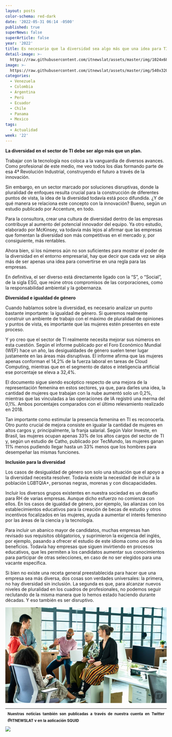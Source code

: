 ```yaml
---
layout: posts
color-schema: red-dark
date: '2022-05-31 06:14 -0500'
published: true
superNews: false
superArticle: false
year: '2022'
title: Es necesario que la diversidad sea algo más que una idea para TI
detail-image: >-
  https://raw.githubusercontent.com/itnewslat/assets/master/img/1024x680/Diversidad-IT-g.jpg
image: >-
  https://raw.githubusercontent.com/itnewslat/assets/master/img/540x320/Diversidad-IT-p.jpg
categories:
  - Venezuela
  - Colombia
  - Argentina
  - Perú
  - Ecuador
  - Chile
  - Panama
  - Mexico
tags:
  - Actualidad
week: '22'
---
```

**La diversidad en el sector de TI debe ser algo más que un plan.**

Trabajar con la tecnología nos coloca a la vanguardia de diversos avances. Como profesional de este medio, me veo todos los días formando parte de esa 4ª Revolución Industrial, construyendo el futuro a través de la innovación. 

Sin embargo, en un sector marcado por soluciones disruptivas, donde la pluralidad de enfoques resulta crucial para la construcción de diferentes puntos de vista, la idea de la diversidad todavía está poco difundida. ¿Y de qué manera se relaciona este concepto con la innovación?  Bueno, según un estudio publicado por Accenture, en todo. 

Para la consultora, crear una cultura de diversidad dentro de las empresas contribuye al aumento del potencial innovador del equipo. Ya otro estudio, elaborado por McKinsey, va todavía más lejos al afirmar que las empresas que fomentan la diversidad son más competitivas en el mercado y, por consiguiente, más rentables. 

Ahora bien, si los números aún no son suficientes para mostrar el poder de la diversidad en el entorno empresarial, hay que decir que cada vez se aleja más de ser apenas una idea para convertirse en una regla para las empresas. 

En definitiva, el ser diverso está directamente ligado con la “S”, o “Social”, de la sigla ESG, que reúne otros compromisos de las corporaciones, como la responsabilidad ambiental y la gobernanza.   

**Diversidad e igualdad de género**

Cuando hablamos sobre la diversidad, es necesario analizar un punto bastante importante: la igualdad de género. Si queremos realmente construir un ambiente de trabajo con el máximo de pluralidad de opiniones y puntos de vista, es importante que las mujeres estén presentes en este proceso. 

Y yo creo que el sector de TI realmente necesita mejorar sus números en esta cuestión. Según el informe publicado por el Foro Económico Mundial (WEF) hace un año, las desigualdades de género suelen tener lugar justamente en las áreas más disruptivas. El informe afirma que las mujeres apenas conforman el 14,2% de la fuerza laboral en tareas de Cloud Computing, mientras que en el segmento de datos e inteligencia artificial ese porcentaje se eleva a 32,4%. 

El documento sigue siendo escéptico respecto de una mejora de la representación femenina en estos sectores, ya que, para darles una idea, la cantidad de mujeres que trabajan con la nube aumentó solo un 0,2%, mientras que las vinculadas a las operaciones de IA registró una merma del 0,1%. Ambos porcentajes comparados con el último relevamiento realizado en 2018. 

Tan importante como estimular la presencia femenina en TI es reconocerla. Otro punto crucial de mejora consiste en igualar la cantidad de mujeres en altos cargos y, principalmente, la franja salarial. Según Valor Investe, en Brasil, las mujeres ocupan apenas 33% de los altos cargos del sector de TI y, según un estudio de Catho, publicado por TecMundo, las mujeres ganan 11%  menos pudiendo llegar hasta un 33% menos que los hombres para desempeñar las mismas funciones. 

**Inclusión para la diversidad**

Los casos de desigualdad de género son solo una situación que el apoyo a la diversidad necesita resolver. Todavía existe la necesidad de incluir a la población LGBTQIA+, personas negras, morenas y con discapacidades. 

Incluir los diversos grupos existentes en nuestra sociedad es un desafío para RH de varias empresas. Aunque dicho esfuerzo no comienza con ellos.  En los casos de igualdad de género, por ejemplo, las alianzas con los establecimientos educativos para la creación de becas de estudio y otros incentivos focalizados en las mujeres, ayuda a aumentar el interés femenino por las áreas de la ciencia y la tecnología. 

Para incluir un abanico mayor de candidatos, muchas empresas han revisado sus requisitos obligatorios, y suprimieron la exigencia del inglés, por ejemplo, pasando a ofrecer el estudio de este idioma como uno de los beneficios. Todavía hay empresas que siguen invirtiendo en procesos educativos, que les permiten a los candidatos aumentar sus conocimientos para participar de otras selecciones, en caso de no ser elegidos para una vacante específica. 

Si bien no existe una receta general preestablecida para hacer que una empresa sea más diversa, dos cosas son verdades universales: la primera, no hay diversidad sin inclusión. La segunda es que, para alcanzar nuevos niveles de pluralidad en los cuadros de profesionales, no podemos seguir reclutando de la misma manera que lo hemos estado haciendo durante décadas. Y eso también es ser disruptivo. 

![](https://raw.githubusercontent.com/itnewslat/assets/master/img/540x320/Diversidad-IT-p.jpg)

<table style="height: 42px;" width="569">
<tbody>
<tr>
<td style="text-align: justify;"><sub><strong>Nuestras noticias también son publicadas a través de nuestra cuenta en Twitter <a href="https://twitter.com/itnewslat?lang=es">@ITNEWSLAT</a> y en la aplicación <a href="https://squidapp.co/en/">SQUID</a></strong></sub></td>
</tr>
</tbody>
</table>

<img src="https://tracker.metricool.com/c3po.jpg?hash=56f88a41e39ab42c063cc51676587a04"/>